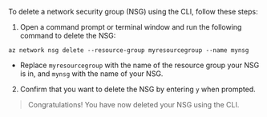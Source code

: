 To delete a network security group (NSG) using the CLI, follow these steps:

1. Open a command prompt or terminal window and run the following command to delete the NSG:
```
az network nsg delete --resource-group myresourcegroup --name mynsg
```
* Replace `myresourcegroup` with the name of the resource group your NSG is in, and `mynsg` with the name of your NSG.

2. Confirm that you want to delete the NSG by entering `y` when prompted.
> Congratulations! You have now deleted your NSG using the CLI.
